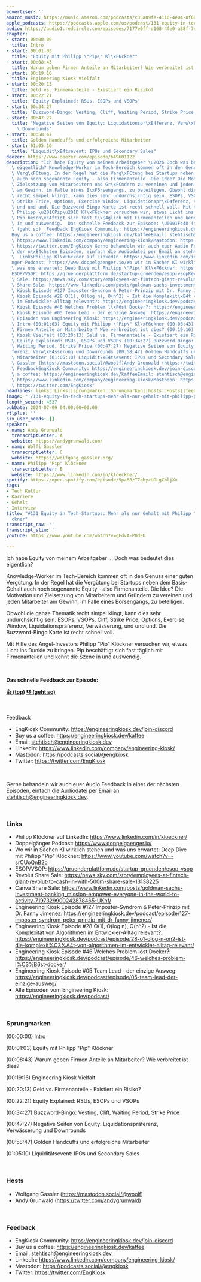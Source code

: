 ```yaml
---
advertiser: ''
amazon_music: https://music.amazon.com/podcasts/c35a09fe-4116-4e04-8f68-77d61b112e46/episodes/a7bba855-befc-466e-91e1-35d891b17f08/engineering-kiosk-131-equity-in-tech-startups-mehr-als-nur-gehalt-mit-philipp-pip-kl%C3%B6ckner
apple_podcasts: https://podcasts.apple.com/us/podcast/131-equity-in-tech-startups-mehr-als-nur-gehalt-mit/id1603082924?i=1000661609997&uo=4
audio: https://audio1.redcircle.com/episodes/7177e0ff-d168-4fe0-a38f-7e5be23bdde5/stream.mp3
chapter:
- start: 00:00:00
  title: Intro
- start: 00:01:03
  title: "Equity mit Philipp \"Pip\" Kl\xF6ckner"
- start: 00:08:43
  title: Warum geben Firmen Anteile an Mitarbeiter? Wie verbreitet ist dies?
- start: 00:19:16
  title: Engineering Kiosk Vielfalt
- start: 00:20:13
  title: Geld vs. Firmenanteile - Existiert ein Risiko?
- start: 00:22:21
  title: 'Equity Explained: RSUs, ESOPs und VSOPs'
- start: 00:34:27
  title: 'Buzzword-Bingo: Vesting, Cliff, Waiting Period, Strike Price'
- start: 00:47:27
  title: "Negative Seiten von Equity: Liquidationspr\xE4ferenz, Verw\xE4sserung und\
    \ Downrounds"
- start: 00:58:47
  title: Golden Handcuffs und erfolgreiche Mitarbeiter
- start: 01:05:10
  title: "Liquidit\xE4tsevent: IPOs und Secondary Sales"
deezer: https://www.deezer.com/episode/649601122
description: "Ich habe Equity von meinem Arbeitgeber \u2026 Doch was bedeutet dies\
  \ eigentlich? Knowledge-Worker im Tech-Bereich kommen oft in den Genuss einer guten\
  \ Verg\xFCtung. In der Regel hat die Verg\xFCtung bei Startups neben dem Basis-Gehalt\
  \ auch noch sogenannte Equity - also Firmenanteile. Die Idee? Die Motivation und\
  \ Zielsetzung von Mitarbeitern und Gr\xFCndern zu vereinen und jeden Mitarbeiter\
  \ am Gewinn, im Falle eines B\xF6rsengangs, zu beteiligen. Obwohl die ganze Thematik\
  \ recht simpel klingt, kann dies sehr undurchsichtig sein. ESOPs, VSOPs, Cliff,\
  \ Strike Price, Options, Exercise Window, Liquidationspr\xE4ferenz, Verw\xE4sserung,\
  \ und und und. Die Buzzword-Bingo Karte ist recht schnell voll. Mit Hilfe des Angel-Investors\
  \ Philipp \u201CPip\u201D Kl\xF6ckner versuchen wir, etwas Licht ins Dunkle zu bringen.\
  \ Pip besch\xE4ftigt sich fast t\xE4glich mit Firmenanteilen und kennt die Szene\
  \ in und auswendig.  Das schnelle Feedback zur Episode: \U0001F44D (top)\_\U0001F44E\
  \ (geht so)  Feedback EngKiosk Community: https://engineeringkiosk.dev/join-discord\_\
  Buy us a coffee: https://engineeringkiosk.dev/kaffeeEmail: stehtisch@engineeringkiosk.devLinkedIn:\
  \ https://www.linkedin.com/company/engineering-kiosk/Mastodon: https://podcasts.social/@engkioskTwitter:\
  \ https://twitter.com/EngKiosk Gerne behandeln wir auch euer Audio Feedback in einer\
  \ der n\xE4chsten Episoden, einfach die Audiodatei per Email an stehtisch@engineeringkiosk.dev.\
  \  LinksPhilipp Kl\xF6ckner auf LinkedIn: https://www.linkedin.com/in/kloeckner/Doppelg\xE4\
  nger Podcast: https://www.doppelgaenger.io/Wo wir in Sachen KI wirklich stehen und\
  \ was uns erwartet: Deep Dive mit Philipp \"Pip\" Kl\xF6ckner: https://www.youtube.com/watch?v=-srCUoQnB2o\_\
  ESOP/VSOP: https://gruenderplattform.de/startup-gruenden/esop-vsopRevolut Share\
  \ Sale: https://news.sky.com/story/employees-at-fintech-giant-revolut-to-cash-in-with-500m-share-sale-13138225Canva\
  \ Share Sale: https://www.linkedin.com/posts/goldman-sachs-investment-banking_mission-empower-everyone-in-the-world-to-activity-7197329900242878465-UKhf/Engineering\
  \ Kiosk Episode #127 Imposter-Syndrom & Peter-Prinzip mit Dr. Fanny Jimenez: https://engineeringkiosk.dev/podcast/episode/127-imposter-syndrom-peter-prinzip-mit-dr-fanny-jimenez/Engineering\
  \ Kiosk Episode #28 O(1), O(log n), O(n^2) - Ist die Komplexit\xE4t von Algorithmen\
  \ im Entwickler-Alltag relevant?: https://engineeringkiosk.dev/podcast/episode/28-o1-olog-n-on2-ist-die-komplexit%C3%A4t-von-algorithmen-im-entwickler-alltag-relevant/Engineering\
  \ Kiosk Episode #46 Welches Problem l\xF6st Docker?: https://engineeringkiosk.dev/podcast/episode/46-welches-problem-l%C3%B6st-docker/Engineering\
  \ Kiosk Episode #05 Team Lead - der einzige Ausweg: https://engineeringkiosk.dev/podcast/episode/05-team-lead-der-einzige-ausweg/Alle\
  \ Episoden vom Engineering Kiosk: https://engineeringkiosk.dev/podcast/ Sprungmarken(00:00:00)\
  \ Intro (00:01:03) Equity mit Philipp \"Pip\" Kl\xF6ckner (00:08:43) Warum geben\
  \ Firmen Anteile an Mitarbeiter? Wie verbreitet ist dies? (00:19:16) Engineering\
  \ Kiosk Vielfalt (00:20:13) Geld vs. Firmenanteile - Existiert ein Risiko? (00:22:21)\
  \ Equity Explained: RSUs, ESOPs und VSOPs (00:34:27) Buzzword-Bingo: Vesting, Cliff,\
  \ Waiting Period, Strike Price (00:47:27) Negative Seiten von Equity: Liquidationspr\xE4\
  ferenz, Verw\xE4sserung und Downrounds (00:58:47) Golden Handcuffs und erfolgreiche\
  \ Mitarbeiter (01:05:10) Liquidit\xE4tsevent: IPOs und Secondary Sales  HostsWolfgang\
  \ Gassler (https://mastodon.social/@woolf)Andy Grunwald (https://twitter.com/andygrunwald)\
  \ FeedbackEngKiosk Community: https://engineeringkiosk.dev/join-discord\_Buy us\
  \ a coffee: https://engineeringkiosk.dev/kaffeeEmail: stehtisch@engineeringkiosk.devLinkedIn:\
  \ https://www.linkedin.com/company/engineering-kiosk/Mastodon: https://podcasts.social/@engkioskTwitter:\
  \ https://twitter.com/EngKiosk"
headlines: links::Links||sprungmarken::Sprungmarken||hosts::Hosts||feedback::Feedback
image: "./131-equity-in-tech-startups-mehr-als-nur-gehalt-mit-philipp-pip-kl\xF6ckner.jpg"
length_second: 4537
pubDate: 2024-07-09 04:00:00+00:00
rtlplus: ''
six_user_needs: []
speaker:
- name: Andy Grunwald
  transcriptLetter: A
  website: https://andygrunwald.com/
- name: Wolfi Gassler
  transcriptLetter: C
  website: https://wolfgang.gassler.org/
- name: Philipp "Pip" Klöckner
  transcriptLetter: B
  website: https://www.linkedin.com/in/kloeckner/
spotify: https://open.spotify.com/episode/5pz68zT7qhyzUOLgCbljXx
tags:
- Tech Kultur
- Karriere
- Gehalt
- Interview
title: "#131 Equity in Tech-Startups: Mehr als nur Gehalt mit Philipp \"Pip\" Kl\xF6\
  ckner"
transcript_raw: ''
transcript_slim: ''
youtube: https://www.youtube.com/watch?v=gFdvA-PDdEU

---
```

<p>Ich habe Equity von meinem Arbeitgeber … Doch was bedeutet dies eigentlich?</p><p>Knowledge-Worker im Tech-Bereich kommen oft in den Genuss einer guten Vergütung. In der Regel hat die Vergütung bei Startups neben dem Basis-Gehalt auch noch sogenannte Equity - also Firmenanteile. Die Idee? Die Motivation und Zielsetzung von Mitarbeitern und Gründern zu vereinen und jeden Mitarbeiter am Gewinn, im Falle eines Börsengangs, zu beteiligen.</p><p>Obwohl die ganze Thematik recht simpel klingt, kann dies sehr undurchsichtig sein. ESOPs, VSOPs, Cliff, Strike Price, Options, Exercise Window, Liquidationspräferenz, Verwässerung, und und und. Die Buzzword-Bingo Karte ist recht schnell voll.</p><p>Mit Hilfe des Angel-Investors Philipp “Pip” Klöckner versuchen wir, etwas Licht ins Dunkle zu bringen. Pip beschäftigt sich fast täglich mit Firmenanteilen und kennt die Szene in und auswendig.</p><p><br></p><p><strong>Das schnelle Feedback zur Episode:</strong></p><p><a href="https://api.openpodcast.dev/feedback/131/upvote" rel="nofollow"><strong>👍 (top)</strong></a><strong> </strong><a href="https://api.openpodcast.dev/feedback/131/downvote" rel="nofollow"><strong>👎 (geht so)</strong></a></p><p><br></p><p>Feedback</p><ul><li>EngKiosk Community: <a href="https://engineeringkiosk.dev/join-discord">https://engineeringkiosk.dev/join-discord</a> </li><li>Buy us a coffee: <a href="https://engineeringkiosk.dev/kaffee">https://engineeringkiosk.dev/kaffee</a></li><li>Email: <a href="mailto:stehtisch@engineeringkiosk.dev" rel="nofollow">stehtisch@engineeringkiosk.dev</a></li><li>LinkedIn: <a href="https://www.linkedin.com/company/engineering-kiosk/" rel="nofollow">https://www.linkedin.com/company/engineering-kiosk/</a></li><li>Mastodon: <a href="https://podcasts.social/@engkiosk" rel="nofollow">https://podcasts.social/@engkiosk</a></li><li>Twitter: <a href="https://twitter.com/EngKiosk" rel="nofollow">https://twitter.com/EngKiosk</a></li></ul><p><br></p><p>Gerne behandeln wir auch euer Audio Feedback in einer der nächsten Episoden, einfach die Audiodatei per<a href="https://engineeringkiosk.dev/kontakt/"> Email</a> an <a href="mailto:stehtisch@engineeringkiosk.dev" rel="nofollow">stehtisch@engineeringkiosk.dev</a>.</p><p><br></p><h3 id="links">Links</h3><ul><li>Philipp Klöckner auf LinkedIn: <a href="https://www.linkedin.com/in/kloeckner/" rel="nofollow">https://www.linkedin.com/in/kloeckner/</a></li><li>Doppelgänger Podcast: <a href="https://www.doppelgaenger.io/" rel="nofollow">https://www.doppelgaenger.io/</a></li><li>Wo wir in Sachen KI wirklich stehen und was uns erwartet: Deep Dive mit Philipp &#34;Pip&#34; Klöckner: <a href="https://www.youtube.com/watch?v=-srCUoQnB2o" rel="nofollow">https://www.youtube.com/watch?v=-srCUoQnB2o</a> </li><li>ESOP/VSOP: <a href="https://gruenderplattform.de/startup-gruenden/esop-vsop" rel="nofollow">https://gruenderplattform.de/startup-gruenden/esop-vsop</a></li><li>Revolut Share Sale: <a href="https://news.sky.com/story/employees-at-fintech-giant-revolut-to-cash-in-with-500m-share-sale-13138225" rel="nofollow">https://news.sky.com/story/employees-at-fintech-giant-revolut-to-cash-in-with-500m-share-sale-13138225</a></li><li>Canva Share Sale: <a href="https://www.linkedin.com/posts/goldman-sachs-investment-banking_mission-empower-everyone-in-the-world-to-activity-7197329900242878465-UKhf/" rel="nofollow">https://www.linkedin.com/posts/goldman-sachs-investment-banking_mission-empower-everyone-in-the-world-to-activity-7197329900242878465-UKhf/</a></li><li>Engineering Kiosk Episode #127 Imposter-Syndrom &amp; Peter-Prinzip mit Dr. Fanny Jimenez: <a href="https://engineeringkiosk.dev/podcast/episode/127-imposter-syndrom-peter-prinzip-mit-dr-fanny-jimenez/">https://engineeringkiosk.dev/podcast/episode/127-imposter-syndrom-peter-prinzip-mit-dr-fanny-jimenez/</a></li><li>Engineering Kiosk Episode #28 O(1), O(log n), O(n^2) - Ist die Komplexität von Algorithmen im Entwickler-Alltag relevant?: <a href="https://engineeringkiosk.dev/podcast/episode/28-o1-olog-n-on2-ist-die-komplexit%C3%A4t-von-algorithmen-im-entwickler-alltag-relevant/">https://engineeringkiosk.dev/podcast/episode/28-o1-olog-n-on2-ist-die-komplexit%C3%A4t-von-algorithmen-im-entwickler-alltag-relevant/</a></li><li>Engineering Kiosk Episode #46 Welches Problem löst Docker?: <a href="https://engineeringkiosk.dev/podcast/episode/46-welches-problem-l%C3%B6st-docker/">https://engineeringkiosk.dev/podcast/episode/46-welches-problem-l%C3%B6st-docker/</a></li><li>Engineering Kiosk Episode #05 Team Lead - der einzige Ausweg: <a href="https://engineeringkiosk.dev/podcast/episode/05-team-lead-der-einzige-ausweg/">https://engineeringkiosk.dev/podcast/episode/05-team-lead-der-einzige-ausweg/</a></li><li>Alle Episoden vom Engineering Kiosk: <a href="https://engineeringkiosk.dev/podcast/">https://engineeringkiosk.dev/podcast/</a></li></ul><p><br></p><h3 id="sprungmarken">Sprungmarken</h3><p>(00:00:00) Intro</p><p>(00:01:03) Equity mit Philipp &#34;Pip&#34; Klöckner</p><p>(00:08:43) Warum geben Firmen Anteile an Mitarbeiter? Wie verbreitet ist dies?</p><p>(00:19:16) Engineering Kiosk Vielfalt</p><p>(00:20:13) Geld vs. Firmenanteile - Existiert ein Risiko?</p><p>(00:22:21) Equity Explained: RSUs, ESOPs und VSOPs</p><p>(00:34:27) Buzzword-Bingo: Vesting, Cliff, Waiting Period, Strike Price</p><p>(00:47:27) Negative Seiten von Equity: Liquidationspräferenz, Verwässerung und Downrounds</p><p>(00:58:47) Golden Handcuffs und erfolgreiche Mitarbeiter</p><p>(01:05:10) Liquiditätsevent: IPOs und Secondary Sales</p><p><br></p><h3 id="hosts">Hosts</h3><ul><li>Wolfgang Gassler (<a href="https://mastodon.social/@woolf" rel="nofollow">https://mastodon.social/@woolf</a>)</li><li>Andy Grunwald (<a href="https://twitter.com/andygrunwald" rel="nofollow">https://twitter.com/andygrunwald</a>)</li></ul><p><br></p><h3 id="feedback">Feedback</h3><ul><li>EngKiosk Community: <a href="https://engineeringkiosk.dev/join-discord">https://engineeringkiosk.dev/join-discord</a> </li><li>Buy us a coffee: <a href="https://engineeringkiosk.dev/kaffee">https://engineeringkiosk.dev/kaffee</a></li><li>Email: <a href="mailto:stehtisch@engineeringkiosk.dev" rel="nofollow">stehtisch@engineeringkiosk.dev</a></li><li>LinkedIn: <a href="https://www.linkedin.com/company/engineering-kiosk/" rel="nofollow">https://www.linkedin.com/company/engineering-kiosk/</a></li><li>Mastodon: <a href="https://podcasts.social/@engkiosk" rel="nofollow">https://podcasts.social/@engkiosk</a></li><li>Twitter: <a href="https://twitter.com/EngKiosk" rel="nofollow">https://twitter.com/EngKiosk</a></li></ul>